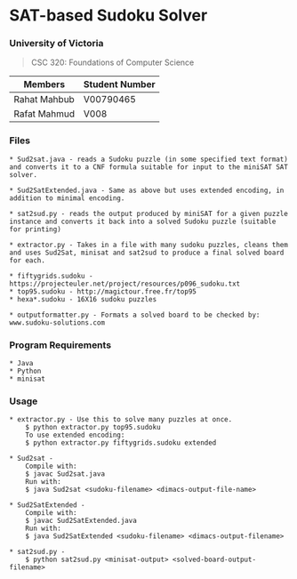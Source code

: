 # SAT-based Sudoku Solver #

### University of Victoria ###
> CSC 320: Foundations of Computer Science

| Members      | Student Number |
| ------------ | -------------- |
| Rahat Mahbub |    V00790465   |
| Rafat Mahmud |    V008        |

### Files ###

 	* Sud2sat.java - reads a Sudoku puzzle (in some specified text format) and converts it to a CNF formula suitable for input to the miniSAT SAT solver.

	* Sud2SatExtended.java - Same as above but uses extended encoding, in addition to minimal encoding.

	* sat2sud.py - reads the output produced by miniSAT for a given puzzle instance and converts it back into a solved Sudoku puzzle (suitable for printing)

	* extractor.py - Takes in a file with many sudoku puzzles, cleans them and uses Sud2Sat, minisat and sat2sud to produce a final solved board for each.

	* fiftygrids.sudoku - https://projecteuler.net/project/resources/p096_sudoku.txt
	* top95.sudoku - http://magictour.free.fr/top95
	* hexa*.sudoku - 16X16 sudoku puzzles

	* outputformatter.py - Formats a solved board to be checked by: www.sudoku-solutions.com

### Program Requirements ###
    * Java
    * Python
    * minisat

### Usage ###

	* extractor.py - Use this to solve many puzzles at once.
		$ python extractor.py top95.sudoku
		To use extended encoding:
		$ python extractor.py fiftygrids.sudoku extended

	* Sud2sat -
		Compile with:
		$ javac Sud2sat.java
		Run with:
		$ java Sud2sat <sudoku-filename> <dimacs-output-file-name>

	* Sud2SatExtended -
		Compile with:
		$ javac Sud2SatExtended.java
		Run with:
		$ java Sud2SatExtended <sudoku-filename> <dimacs-output-filename>

	* sat2sud.py -
		$ python sat2sud.py <minisat-output> <solved-board-output-filename>

